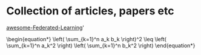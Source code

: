 # Collection of articles, papers etc
[awesome-Federated-Learning](https://github.com/ChanChiChoi/awesome-Federated-Learning)'




\begin{equation*}
\left( \sum_{k=1}^n a_k b_k \right)^2 \leq \left( \sum_{k=1}^n a_k^2 \right) \left( \sum_{k=1}^n b_k^2 \right)
\end{equation*}